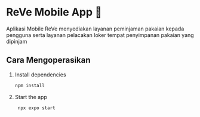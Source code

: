 # ReVe Mobile App 👋

Aplikasi Mobile ReVe menyediakan layanan peminjaman pakaian kepada pengguna serta layanan pelacakan loker tempat penyimpanan pakaian yang dipinjam

## Cara Mengoperasikan

1. Install dependencies

   ```bash
   npm install
   ```

2. Start the app

   ```bash
    npx expo start
   ```

